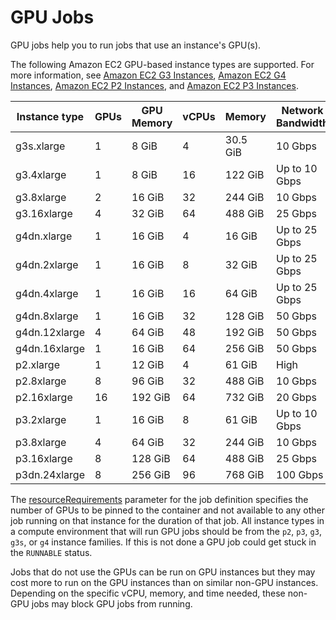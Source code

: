 # GPU Jobs<a name="gpu-jobs"></a>

GPU jobs help you to run jobs that use an instance's GPU\(s\)\.

The following Amazon EC2 GPU\-based instance types are supported\. For more information, see [Amazon EC2 G3 Instances](http://aws.amazon.com/ec2/instance-types/g3/), [Amazon EC2 G4 Instances](http://aws.amazon.com/ec2/instance-types/g4/), [Amazon EC2 P2 Instances](http://aws.amazon.com/ec2/instance-types/p2/), and [Amazon EC2 P3 Instances](http://aws.amazon.com/ec2/instance-types/p3/)\.


| Instance type | GPUs | GPU Memory | vCPUs | Memory | Network Bandwidth | 
| --- | --- | --- | --- | --- | --- | 
| g3s\.xlarge | 1 | 8 GiB | 4 | 30\.5 GiB | 10 Gbps | 
| g3\.4xlarge | 1 | 8 GiB | 16 | 122 GiB | Up to 10 Gbps | 
| g3\.8xlarge | 2 | 16 GiB | 32 | 244 GiB | 10 Gbps | 
| g3\.16xlarge | 4 | 32 GiB | 64 | 488 GiB | 25 Gbps | 
| g4dn\.xlarge | 1 | 16 GiB | 4 | 16 GiB | Up to 25 Gbps | 
| g4dn\.2xlarge | 1 | 16 GiB | 8 | 32 GiB | Up to 25 Gbps | 
| g4dn\.4xlarge | 1 | 16 GiB | 16 | 64 GiB | Up to 25 Gbps | 
| g4dn\.8xlarge | 1 | 16 GiB | 32 | 128 GiB | 50 Gbps | 
| g4dn\.12xlarge | 4 | 64 GiB | 48 | 192 GiB | 50 Gbps | 
| g4dn\.16xlarge | 1 | 16 GiB | 64 | 256 GiB | 50 Gbps | 
| p2\.xlarge | 1 | 12 GiB | 4 | 61 GiB | High | 
| p2\.8xlarge | 8 | 96 GiB | 32 | 488 GiB | 10 Gbps | 
| p2\.16xlarge | 16 | 192 GiB | 64 | 732 GiB | 20 Gbps | 
| p3\.2xlarge | 1 | 16 GiB | 8 | 61 GiB | Up to 10 Gbps | 
| p3\.8xlarge | 4 | 64 GiB | 32 | 244 GiB | 10 Gbps | 
| p3\.16xlarge | 8 | 128 GiB | 64 | 488 GiB | 25 Gbps | 
| p3dn\.24xlarge | 8 | 256 GiB | 96 | 768 GiB | 100 Gbps | 

The [resourceRequirements](https://docs.aws.amazon.com/batch/latest/userguide/job_definition_parameters.html#ContainerDefinition-resourceRequirements) parameter for the job definition specifies the number of GPUs to be pinned to the container and not available to any other job running on that instance for the duration of that job\. All instance types in a compute environment that will run GPU jobs should be from the `p2`, `p3`, `g3`, `g3s`, or `g4` instance families\. If this is not done a GPU job could get stuck in the `RUNNABLE` status\.

Jobs that do not use the GPUs can be run on GPU instances but they may cost more to run on the GPU instances than on similar non\-GPU instances\. Depending on the specific vCPU, memory, and time needed, these non\-GPU jobs may block GPU jobs from running\.